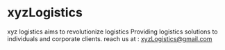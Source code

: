 # xyzLogistics
xyz logistics aims to revolutionize logistics
Providing logistics solutions to individuals and corporate clients.
reach us at : xyzLogistics@gmail.com
